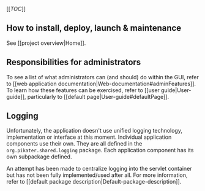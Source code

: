 <!-- --- title: Admin guide -->

[[_TOC_]]

## How to install, deploy, launch & maintenance

See [[project overview|Home]].

## Responsibilities for administrators

To see a list of what administrators can (and should) do within the GUI, refer to [[web application documentation|Web-documentation#adminFeatures]].
To learn how these features can be exercised, refer to [[user guide|User-guide]], particularly to [[default page|User-guide#defaultPage]].

## Logging

Unfortunately, the application doesn't use unified logging technology, implementation or interface at this moment. Individual application components use their own. They are all defined in the `org.pikater.shared.logging` package. Each application component has its own subpackage defined.

An attempt has been made to centralize logging into the servlet container but has not been fully implemented/used after all. For more information, refer to [[default package description|Default-package-description]].